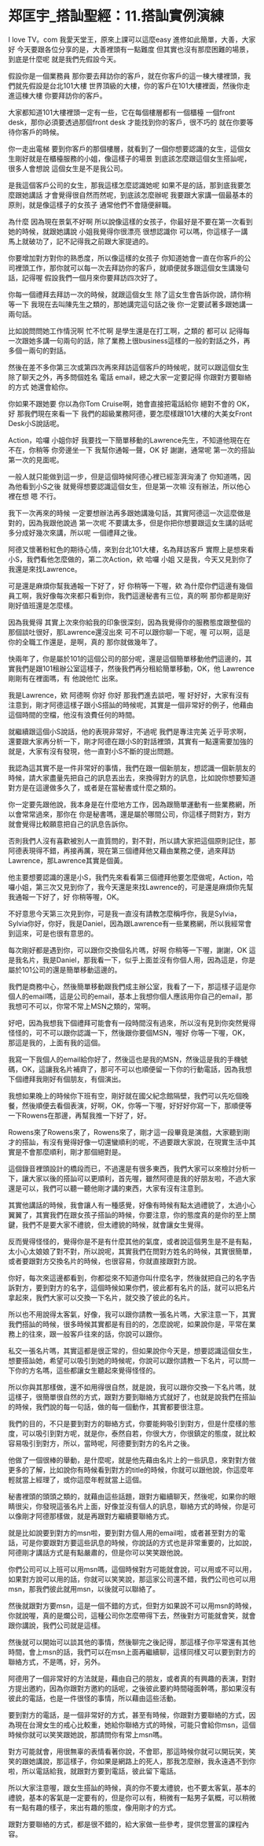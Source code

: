 # 郑匡宇_搭訕聖經：11.搭訕實例演練

I love TV。com 我愛天堂王，原來上課可以這麼easy 進修如此簡單，大善，大家好 今天要跟各位分享的是，大善裡頭有一點難度 但其實也沒有那麼困難的場景，到底是什麼呢 就是我們先假設今天。

假設你是一個業務員 那你要去拜訪你的客戶，就在你客戶的這一棟大樓裡頭，我們就先假設是台北101大樓 世界頂級的大樓，你的客戶在101大樓裡面，然後你走進這棟大樓 你要拜訪你的客戶。

大家都知道101大樓裡頭一定有一些，它在每個樓層都有一個櫃檯 一個front desk，那你必須要透過那個front desk 才能找到你的客戶，很不巧的 就在你要等待你客戶的時候。

你一走出電梯 要到你客戶的那個樓層，就看到了一個你想要認識的女生，這個女生剛好就是在櫃檯服務的小姐，像這樣子的場景 到底該怎麼跟這個女生搭訕呢，很多人會想說 這個女生是不是我公司。

是我這個客戶公司的女生，那我這樣怎麼認識她呢 如果不是的話，那到底我要怎麼跟她講話 才會覺得很自然而然呢，到底該怎麼辦呢 我要跟大家講一個最基本的原則，就是像這樣子的女孩子 通常他們不會隨便辭職。

為什麼 因為現在景氣不好啊 所以說像這樣的女孩子，你最好是不要在第一次看到她的時候，就跟她講說 小姐我覺得你很漂亮 很想認識你 可以嗎，你這樣子一講 馬上就破功了，記不記得我之前跟大家提過的。

你要增加對方對你的熟悉度，所以像這樣的女孩子 你知道她會一直在你客戶的公司裡頭工作，那你就可以每一次去拜訪你的客戶，就順便就多跟這個女生講幾句話，記得喔 假設我們一個月來你要拜訪四次好了。

你每一個禮拜去拜訪一次的時候，就跟這個女生 除了這女生會告訴你說，請你稍等一下 我現在去叫陳先生之類的，那她講完這句話之後 你一定要試著多跟她講一兩句話。

比如說問問她工作情況啊 忙不忙啊 是學生還是在打工啊，之類的 都可以 記得每一次跟她多講一句兩句的話，除了業務上很business這樣的一般的對話之外，再多個一兩句的對話。

然後在差不多你第三次或第四次再來拜訪這個客戶的時候呢，就可以跟這個女生 除了聊天之外，再多問個姓名 電話 email，總之大家一定要記得 你跟對方要聯絡的方式 她還會給你。

你如果不跟她要 你以為你Tom Cruise啊，她會直接把電話給你 絕對不會的 OK，好 那我們現在來看一下 我們的超級業務阿德，要怎麼樣跟101大樓的大美女Front Desk小S說話呢。

Action，哈囉 小姐你好 我要找一下簡單移動的Lawrence先生，不知道他現在在不在，你稍等 你旁邊坐一下 我幫你通報一聲，OK 好 謝謝，通常呢 第一次的搭訕 第一次的見面呢。

一般人就只能做到這一步，但是這個時候阿德心裡已經澎湃洶湧了 你知道嗎，因為他看到小S之後 就覺得想要認識這個女生，但是第一次嘛 沒有辦法，所以他心裡在想 嗯 不行。

我下一次再來的時候 一定要想辦法再多跟她講幾句話，其實阿德這一次這麼做是對的，因為我跟他說過 第一次呢 不要講太多，但是你把你想要跟這女生講的話呢 多分成好幾次來講，所以呢 一個禮拜之後。

阿德又懷著粉紅色的期待心情，來到台北101大樓，名為拜訪客戶 實際上是想來看小S，我們看他怎麼做的，第二次Action，欸 哈囉 小姐 又是我，今天又見到你了 我還是來找Lawrence。

可是還是麻煩你幫我通報一下好了，好 你稍等一下喔，欸 為什麼你們這邊有幾個員工啊，我好像每次來都只看到你，我們這邊秘書有三位，真的啊 那你都是剛好 剛好值班還是怎麼樣。

因為我覺得 其實上次來你給我的印象很深刻，因為我覺得你的服務態度跟整個的那個談吐很好，那Lawrence還沒出來 可不可以跟你聊一下呢，喔 可以啊，這是你的全職工作還是，是啊，真的 那你就做幾年了。

快兩年了，你是屬於101的這個公司的部分呢，還是這個簡單移動他們這邊的，其實我們是跟101租辦公室這樣子，然後我們再分租給簡單移動，OK，他 Lawrence剛剛有在裡面嗎，有 他說他忙 出來。

我是Lawrence，欸 阿德啊 你好 你好 那我們進去談吧，喔 好好好，大家有沒有注意到，剛才阿德這樣子跟小S搭訕的時候呢，其實是一個非常好的例子，他藉由這個時間的空檔，他沒有浪費任何的時間。

就繼續跟這個小S說話，他的表現非常好，不過呢 我們是專注完美 近乎苛求啊，還要跟大家再分析一下，剛才阿德在跟小S的對話裡頭，其實有一點還需要加強的就是，大家有沒有發現，他一直對小S不斷的提出問題。

我認為這其實不是一件非常好的事情，我們在跟一個新朋友，想認識一個新朋友的時候，請大家盡量先把自己的訊息丟出去，來換得對方的訊息，比如說你想要知道對方是在這邊做多久了，或者是在當秘書或什麼之類的。

你一定要先跟他說，我本身是在什麼地方工作，因為跟簡單運動有一些業務網，所以會常常過來，那你在 你是秘書嗎，還是屬於哪間公司，你這樣子問對方，對方就會覺得比較願意把自己的訊息告訴你。

否則我們人沒有喜歡被別人一直質問的，對不對，所以請大家把這個原則記住，那阿德表現得不錯，再接再厲，現在第三個禮拜他又藉由業務之便，過來拜訪Lawrence，那Lawrence其實是個黃。

他主要想要認識的還是小S，我們先來看看第三個禮拜他要怎麼做呢，Action，哈囉小姐，第三次又見到你了，我今天還是來找Lawrence的，可是還是麻煩你先幫我通報一下好了，好 你稍等喔，OK。

不好意思今天第三次見到你，可是我一直沒有請教怎麼稱呼你，我是Sylvia，Sylvia你好，你好，我是Daniel，因為跟Lawrence有一些業務網，所以我經常會到這來，可是也很有意思的。

每次剛好都是遇到你，可以跟你交換個名片嗎，好啊 你稍等一下喔，謝謝，OK 這是我名片，我是Daniel，那我看一下，似乎上面並沒有你個人用，因為這是，你是屬於101公司的還是簡單移動這邊的。

我們是商務中心，然後簡單移動跟我們成主辦公室，我看了一下，那這樣子這是你個人的email嗎，這是公司的email，基本上我想你個人應該用你自己的email，那我想可不可以，你常不常上MSN之類的，常啊。

好吧，因為我想我下個禮拜可能會有一段時間沒有過來，所以沒有見到你突然覺得怪怪的，可不可以跟你認識一下，然後跟你要個MSN，喔好 你等一下喔，OK，那這是我的，上面有我的這個。

我寫一下我個人的email給你好了，然後這也是我的MSN，然後這是我的手機號碼，OK，這讓我名片補齊了，那可不可以也順便留一下你的行動電話，因為我想下個禮拜我剛好有個朋友，有個演出。

我想如果晚上的時候你下班有空，剛好就在國父紀念館隔壁，我們可以先吃個晚餐，然後順便去看個表演，好啊，OK，你等一下喔，好好好你寫一下，那順便等一下Rowens在那邊，再幫我推一下好了，好。

Rowens來了Rowens來了，Rowens來了，剛才這一段畢竟是演戲，大家聽到剛才的搭訕，有沒有覺得好像一切還蠻順利的呢，不過要跟大家說，在現實生活中其實是不會那麼順利，剛才那個絕對是。

這個錄音裡頭設計的橋段而已，不過還是有很多東西，我們大家可以來檢討分析一下，讓大家以後的搭訕可以更順利，首先喔，雖然阿德是我的好朋友啦，不過大家還是可以，我們可以聽一聽他剛才講的東西，大家有沒有注意到。

其實他講話的時候，我會讓人有一種感覺，好像有時候有點太過禮貌了，太過小心翼翼了，其實我們在跟女孩子搭訕的時候，你要注意，你的態度真的是你的至上關鍵，我們不是要大家不禮貌，但太禮貌的時候，就會讓女生覺得。

反而覺得怪怪的，覺得你是不是有什麼其他的氣度，或者說這個男生是不是有點，太小心太娘娘了對不對，所以說呢，其實我們在問對方姓名的時候，其實很簡單，或者要跟對方交換名片的時候，也很容易，你就直接跟對方說。

你好，每次來這邊都看到，你都從來不知道你叫什麼名字，然後就把自己的名字告訴對方，要到對方的名字，這個時候如果你們，彼此都有名片的話，就可以把名片拿起來，我們大家可以交換一下名片，就交換了彼此的名片。

所以也不用說得太客氣，好像，我可以跟你請教一張名片嗎，大家注意一下，其實我們搭訕的時候，很多時候其實都是有目的的，怎麼說呢，如果說你是，平常在業務上的往來，跟一般客戶往來的話，你說可以跟你。

私交一張名片嗎，其實這都是很正常的，但如果說你今天是，想要認識這個女生，想要搭訕她，希望可以吸引到她的時候呢，你說可以跟你請教一下名片，可以問一下你的方名嗎，這些都讓女生聽起來覺得怪怪的。

所以你與其那樣做，還不如用得很自然，就是說，我可以跟你交換一下名片嗎，就這樣子，很簡單很自然的方式，跟對方要到聯絡方式就好了，也就是說我們在搭訕的時候，我們說的每一句話，做的每一個動作，其實都要很注意。

我們的目的，不只是要到對方的聯絡方式，你要能夠吸引到對方，但是什麼樣的態度，可以吸引到對方呢，就是你，泰然自若，你很大方，你很鎮定的態度，就比較容易吸引到對方，所以，當時呢，阿德要到對方的名片之後。

他做了一個很棒的舉動，是什麼呢，就是他先藉由名片上的一些訊息，來對對方做更多的了解，比如說你有時候看到對方的title的時候，你就可以跟他說，你這麼年輕就當上經理了，或你這麼年輕就當上這個。

秘書裡頭的頭頭之類的，就藉由這些話題，跟對方繼續聊天，然後呢，如果你的眼睛很尖，你發現這張名片上面，好像並沒有個人的訊息，聯絡方式的時候，你是可以像剛才阿德那樣做，就是再跟對方繼續要聯絡方式。

就是比如說要到對方的msn啦，要到對方個人用的email啦，或者甚至對方的電話，可是你要跟對方要這些訊息的時候，你說話的方式也是非常重要的，比如說，阿德剛才講話方式是有點嚴肅的，但是你可以笑笑跟他說。

你們公司可以上班可以用msn嗎，這個時候對方可能就會說，可以用或不可以用，如果對方說可以用的話，你就可以笑笑說，那這家公司還不錯，我們公司也可以用msn，那我們彼此就用msn，以後就可以聯絡了。

然後就跟對方要msn，這是一個不錯的方式，但對方如果說不可以用msn的時候，你就說喔，真的是爛公司，這種公司你怎麼帶得下去，然後對方可能就會笑，就會跟你講說，我們公司就是這樣。

然後就可以開始可以談其他的事情，然後聊完之後記得，那這樣子你平常還有其他時間，會上msn的話，我們可以在msn上面再繼續聊，這樣同樣又可以要到對方的聯絡方式，不是嗎，好，另外。

阿德用了一個非常好的方法就是，藉由自己的朋友，或者真的有興趣的表演，對對方提出邀約，因為你跟對方邀約的話呢，之後彼此要約時間碰面幹嗎，那如果沒有彼此的電話，也是一件很怪的事情，所以藉由這些活動。

要到對方的電話，是一個非常好的方式，甚至有時候，你跟對方要聯絡的方式，因為現在台灣女生的戒心比較重，她給你聯絡方式的時候，可能只會給你msn，這個時候你就可以笑笑跟她說，那請問你有常上msn嗎。

對方可能就會，用很無辜的表情看著你說，不會耶，那這時候你就可以開玩笑，笑笑的跟她講說，那這樣子，你如果是網路上的死人，那我怎麼辦，我永遠遇不到你啦，所以電話給我，就跟對方要到電話，彼此留下電話。

所以大家注意喔，跟女生搭訕的時候，真的你不要太禮貌，也不要太客氣，基本的禮貌，基本的客氣是一定要有的，但是你可以有，稍微有一點男子氣概，可以稍微有一點有趣的樣子，來出有趣的態度，像用剛才的方式。

跟對方要聯絡的方式，都是很不錯的，給大家做一些參考，提供您豐富的課程內容。